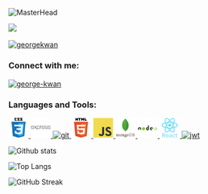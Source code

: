 ![MasterHead](https://i.postimg.cc/1RWS6Tk0/terminal.gif)

<p><img align="right alt="Coding" width="400" src="https://external-content.duckduckgo.com/iu/?u=https%3A%2F%2Fmedia.giphy.com%2Fmedia%2FzOvBKUUEERdNm%2Fgiphy.gif&f=1&nofb=1&ipt=615b7518c4cca77cc77085d84463b8d24394a757e336301ef0cec6fa4c6bc554&ipo=images">
<p align="left"> <a href="https://github.com/ryo-ma/github-profile-trophy"><img src="https://github-profile-trophy.vercel.app/?username=georgekwan&theme=monokai" alt="georgekwan" /></a> </p>

<h3 align="left">Connect with me:</h3>
<p align="left">
<a href="https://linkedin.com/in/george-kwan" target="blank"><img align="center" src="https://raw.githubusercontent.com/rahuldkjain/github-profile-readme-generator/master/src/images/icons/Social/linked-in-alt.svg" alt="george-kwan" height="30" width="40" /></a>
</p>

<h3 align="left">Languages and Tools:</h3>
<p align="left"> <a href="https://www.w3schools.com/css/" target="_blank" rel="noreferrer"> <img src="https://raw.githubusercontent.com/devicons/devicon/master/icons/css3/css3-original-wordmark.svg" alt="css3" width="40" height="40"/> </a> <a href="https://expressjs.com" target="_blank" rel="noreferrer"> <img src="https://raw.githubusercontent.com/devicons/devicon/master/icons/express/express-original-wordmark.svg" alt="express" width="40" height="40"/> </a> <a href="https://git-scm.com/" target="_blank" rel="noreferrer"> <img src="https://www.vectorlogo.zone/logos/git-scm/git-scm-icon.svg" alt="git" width="40" height="40"/> </a> <a href="https://www.w3.org/html/" target="_blank" rel="noreferrer"> <img src="https://raw.githubusercontent.com/devicons/devicon/master/icons/html5/html5-original-wordmark.svg" alt="html5" width="40" height="40"/> </a> <a href="https://developer.mozilla.org/en-US/docs/Web/JavaScript" target="_blank" rel="noreferrer"> <img src="https://raw.githubusercontent.com/devicons/devicon/master/icons/javascript/javascript-original.svg" alt="javascript" width="40" height="40"/> </a> <a href="https://www.mongodb.com/" target="_blank" rel="noreferrer"> <img src="https://raw.githubusercontent.com/devicons/devicon/master/icons/mongodb/mongodb-original-wordmark.svg" alt="mongodb" width="40" height="40"/> </a> <a href="https://nodejs.org" target="_blank" rel="noreferrer"> <img src="https://raw.githubusercontent.com/devicons/devicon/master/icons/nodejs/nodejs-original-wordmark.svg" alt="nodejs" width="40" height="40"/> </a> <a href="https://reactjs.org/" target="_blank" rel="noreferrer"> <img src="https://raw.githubusercontent.com/devicons/devicon/master/icons/react/react-original-wordmark.svg" alt="react" width="40" height="40"/> </a> <a href="https://jwt.io/" target="_blank" rel="noreferrer"> <img src="https://jwt.io/img/pic_logo.svg" alt="jwt" width="40" height="40"/> </a></p>

![Github stats](https://github-readme-stats.vercel.app/api?username=georgekwan&theme=ocean_dark&show_icons=true&count_private=true)

![Top Langs](https://github-readme-stats.vercel.app/api/top-langs/?username=georgekwan&theme=ocean_dark&layout=compact)

![GitHub Streak](https://github-readme-streak-stats.herokuapp.com?user=georgekwan&theme=monokai&hide_border=true)
